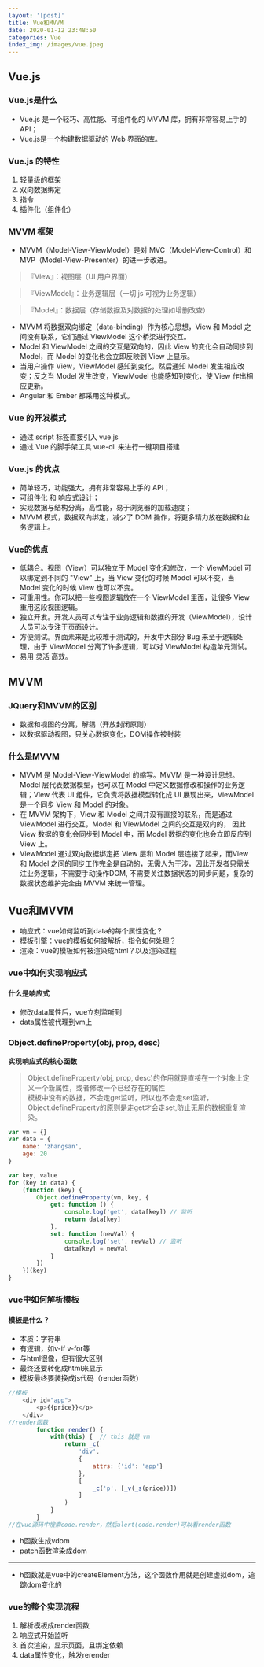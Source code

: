 ```yaml
---
layout: '[post]'
title: Vue和MVVM
date: 2020-01-12 23:48:50
categories: Vue
index_img: /images/vue.jpeg
---
```

## Vue.js

### Vue.js是什么
 - Vue.js 是一个轻巧、高性能、可组件化的 MVVM 库，拥有非常容易上手的 API；
 - Vue.js是一个构建数据驱动的 Web 界面的库。

<!-- more -->
### Vue.js 的特性
1. 轻量级的框架
2. 双向数据绑定
3. 指令
4. 插件化（组件化）

### MVVM 框架
 - MVVM（Model-View-ViewModel）是对 MVC（Model-View-Control）和 MVP（Model-View-Presenter）的进一步改进。
> 『View』：视图层（UI 用户界面）

> 『ViewModel』：业务逻辑层（一切 js 可视为业务逻辑）

> 『Model』：数据层（存储数据及对数据的处理如增删改查）

- MVVM 将数据双向绑定（data-binding）作为核心思想，View 和 Model 之间没有联系，它们通过 ViewModel 这个桥梁进行交互。
- Model 和 ViewModel 之间的交互是双向的，因此 View 的变化会自动同步到 Model，而 Model 的变化也会立即反映到 View 上显示。
- 当用户操作 View，ViewModel 感知到变化，然后通知 Model 发生相应改变；反之当 Model 发生改变，ViewModel 也能感知到变化，使 View 作出相应更新。
- Angular 和 Ember 都采用这种模式。

### Vue 的开发模式
 - 通过 script 标签直接引入 vue.js
 - 通过 Vue 的脚手架工具 vue-cli 来进行一键项目搭建

### Vue.js 的优点
 - 简单轻巧，功能强大，拥有非常容易上手的 API；
 - 可组件化 和 响应式设计；
 - 实现数据与结构分离，高性能，易于浏览器的加载速度；
 - MVVM 模式，数据双向绑定，减少了 DOM 操作，将更多精力放在数据和业务逻辑上。

### Vue的优点
 - 低耦合。视图（View）可以独立于 Model 变化和修改，一个 ViewModel 可以绑定到不同的 "View" 上，当 View 变化的时候 Model 可以不变，当 Model 变化的时候 View 也可以不变。
 - 可重用性。你可以把一些视图逻辑放在一个 ViewModel 里面，让很多 View 重用这段视图逻辑。
 - 独立开发。开发人员可以专注于业务逻辑和数据的开发（ViewModel），设计人员可以专注于页面设计。
 - 方便测试。界面素来是比较难于测试的，开发中大部分 Bug 来至于逻辑处理，由于 ViewModel 分离了许多逻辑，可以对 ViewModel 构造单元测试。
 - 易用 灵活 高效。

## MVVM

### JQuery和MVVM的区别
 - 数据和视图的分离，解耦（开放封闭原则）
 - 以数据驱动视图，只关心数据变化，DOM操作被封装

### 什么是MVVM
 - MVVM 是 Model-View-ViewModel 的缩写。MVVM 是一种设计思想。Model 层代表数据模型，也可以在 Model 中定义数据修改和操作的业务逻辑；View 代表 UI 组件，它负责将数据模型转化成 UI 展现出来，ViewModel 是一个同步 View 和 Model 的对象。
 - 在 MVVM 架构下，View 和 Model 之间并没有直接的联系，而是通过 ViewModel 进行交互，Model 和 ViewModel 之间的交互是双向的， 因此 View 数据的变化会同步到 Model 中，而 Model 数据的变化也会立即反应到 View 上。
 - ViewModel 通过双向数据绑定把 View 层和 Model 层连接了起来，而View 和 Model 之间的同步工作完全是自动的，无需人为干涉，因此开发者只需关注业务逻辑，不需要手动操作DOM, 不需要关注数据状态的同步问题，复杂的数据状态维护完全由 MVVM 来统一管理。

## Vue和MVVM

 - 响应式：vue如何监听到data的每个属性变化？
 - 模板引擎：vue的模板如何被解析，指令如何处理？
 - 渲染：vue的模板如何被渲染成html？以及渲染过程

### vue中如何实现响应式

#### 什么是响应式
 - 修改data属性后，vue立刻监听到
 - data属性被代理到vm上

### Object.defineProperty(obj, prop, desc)
**实现响应式的核心函数**
> Object.defineProperty(obj, prop, desc)的作用就是直接在一个对象上定义一个新属性，或者修改一个已经存在的属性  
模板中没有的数据，不会走get监听，所以也不会走set监听，Object.defineProperty的原则是走get才会走set,防止无用的数据重复渲染。

```js
var vm = {}
var data = {
    name: 'zhangsan',
    age: 20
}

var key, value
for (key in data) {
    (function (key) {
        Object.defineProperty(vm, key, {
            get: function () {
                console.log('get', data[key]) // 监听
                return data[key]
            },
            set: function (newVal) {
                console.log('set', newVal) // 监听
                data[key] = newVal
            }
        })
    })(key)
}
```
### vue中如何解析模板
#### 模板是什么？
 - 本质：字符串
 - 有逻辑，如v-if v-for等
 - 与html很像，但有很大区别
 - 最终还要转化成html来显示
 - 模板最终要装换成js代码（render函数）


```js
//模板
    <div id="app">
        <p>{{price}}</p>
    </div>
//render函数
        function render() {
            with(this) {  // this 就是 vm
                return _c(
                    'div',
                    {
                        attrs: {'id': 'app'}
                    },
                    [
                        _c('p', [_v(_s(price))])
                    ]
                )
            }
        }
//在vue源码中搜索code.render，然后alert(code.render)可以看render函数
```

 - h函数生成vdom
 - patch函数渲染成dom

---

- h函数就是vue中的createElement方法，这个函数作用就是创建虚拟dom，追踪dom变化的

### vue的整个实现流程
1. 解析模板成render函数
2. 响应式开始监听
3. 首次渲染，显示页面，且绑定依赖
4. data属性变化，触发rerender
